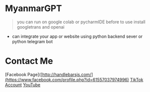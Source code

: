 # MyanmarGPT
> you can run on google colab or pycharmIDE
> before to use install googletrans and openai
- can integrate your app or website using python backend sever or python telegram bot
# Contact Me
 [Facebook Page]([http://handlebarsjs.com/](https://www.facebook.com/profile.php?id=61557037974996)
 [TikTok Account](https://www.tiktok.com/@itbywinhtike)
 [YouTube](https://www.youtube.com/@ITByWinHtike)

